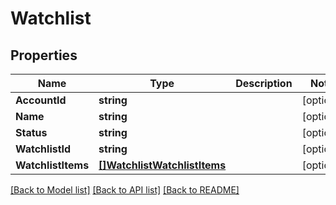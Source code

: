 # Watchlist

## Properties

Name | Type | Description | Notes
------------ | ------------- | ------------- | -------------
**AccountId** | **string** |  | [optional] 
**Name** | **string** |  | [optional] 
**Status** | **string** |  | [optional] 
**WatchlistId** | **string** |  | [optional] 
**WatchlistItems** | [**[]WatchlistWatchlistItems**](Watchlist_watchlistItems.md) |  | [optional] 

[[Back to Model list]](../README.md#documentation-for-models) [[Back to API list]](../README.md#documentation-for-api-endpoints) [[Back to README]](../README.md)


